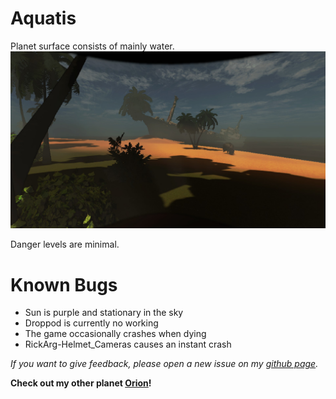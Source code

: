 # Aquatis
Planet surface consists of mainly water.  
![Screenshot_1](https://raw.githubusercontent.com/sfDesat/Aquatis/main/Screenshots/1.jpg "1")  

Danger levels are minimal.  

# Known Bugs
- Sun is purple and stationary in the sky
- Droppod is currently no working
- The game occasionally crashes when dying
- RickArg-Helmet_Cameras causes an instant crash

_If you want to give feedback, please open a new issue on my [github page](https://github.com/sfDesat/Aquatis/issues)._  

**Check out my other planet [Orion](https://thunderstore.io/c/lethal-company/p/sfDesat/Orion/)!**
